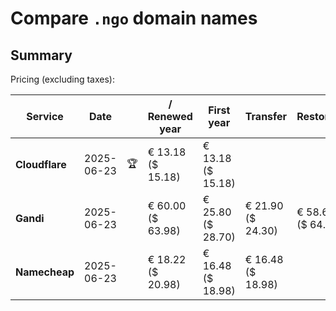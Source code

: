 # Compare `.ngo` domain names

## Summary

Pricing (excluding taxes):

| Service | Date |  | / Renewed year | First year | Transfer | Restoration |
|--|--|--|--|--|--|--|
| **Cloudflare** | 2025-06-23 | 🏆 | € 13.18<br>($ 15.18) | € 13.18<br>($ 15.18) |  |  |
| **Gandi** | 2025-06-23 |  | € 60.00<br>($ 63.98) | € 25.80<br>($ 28.70) | € 21.90<br>($ 24.30) | € 58.60<br>($ 64.90) |
| **Namecheap** | 2025-06-23 |  | € 18.22<br>($ 20.98) | € 16.48<br>($ 18.98) | € 16.48<br>($ 18.98) |  |
